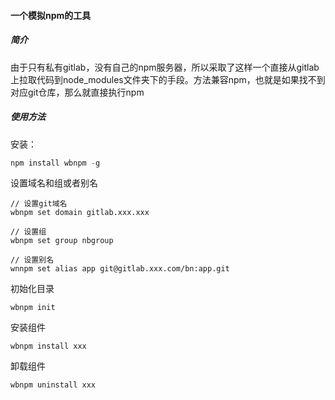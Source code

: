 #### 一个模拟npm的工具

##### 简介
由于只有私有gitlab，没有自己的npm服务器，所以采取了这样一个直接从gitlab上拉取代码到node_modules文件夹下的手段。方法兼容npm，也就是如果找不到对应git仓库，那么就直接执行npm


##### 使用方法



安装：
```js
npm install wbnpm -g
```

设置域名和组或者别名
```shell
// 设置git域名
wbnpm set domain gitlab.xxx.xxx

// 设置组
wbnpm set group nbgroup

// 设置别名
wnnpm set alias app git@gitlab.xxx.com/bn:app.git
```

初始化目录
```shell
wbnpm init
```

安装组件
```shell
wbnpm install xxx
```

卸载组件
```shell
wbnpm uninstall xxx
```
